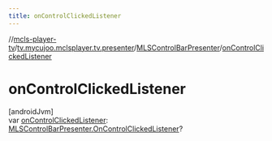 ```yaml
---
title: onControlClickedListener
---
```

//[mcls-player-tv](../../../index.html)/[tv.mycujoo.mclsplayer.tv.presenter](../index.html)/[MLSControlBarPresenter](index.html)/[onControlClickedListener](on-control-clicked-listener.html)



# onControlClickedListener



[androidJvm]\
var [onControlClickedListener](on-control-clicked-listener.html): [MLSControlBarPresenter.OnControlClickedListener](-on-control-clicked-listener/index.html)?





